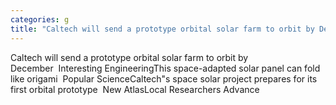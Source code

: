 ```yaml
---
categories: g
title: "Caltech will send a prototype orbital solar farm to orbit by December  Interesting Engineering"
---
```

Caltech will send a prototype orbital solar farm to orbit by December&nbsp;&nbsp;Interesting EngineeringThis space-adapted solar panel can fold like origami&nbsp;&nbsp;Popular ScienceCaltech"s space solar project prepares for its first orbital prototype&nbsp;&nbsp;New AtlasLocal Researchers Advance 
